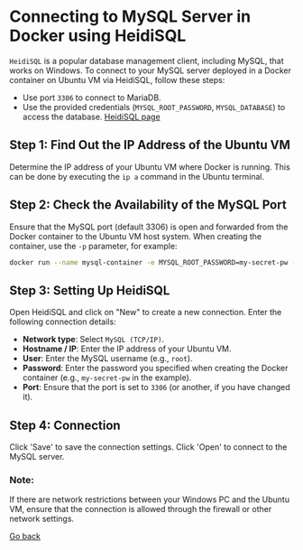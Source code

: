 # Connecting to MySQL Server in Docker using HeidiSQL 
`HeidiSQL` is a popular database management client, including MySQL, that works on Windows. To connect to your MySQL server deployed in a Docker container on Ubuntu VM via HeidiSQL, follow these steps:
- Use port `3306` to connect to MariaDB.
- Use the provided credentials (`MYSQL_ROOT_PASSWORD`, `MYSQL_DATABASE`) to access the database.
[HeidiSQL page](heidi-sql/heidi-sql.md)

## Step 1: Find Out the IP Address of the Ubuntu VM
Determine the IP address of your Ubuntu VM where Docker is running. This can be done by executing the `ip a` command in the Ubuntu terminal.

## Step 2: Check the Availability of the MySQL Port
Ensure that the MySQL port (default 3306) is open and forwarded from the Docker container to the Ubuntu VM host system. When creating the container, use the `-p` parameter, for example:
```bash
docker run --name mysql-container -e MYSQL_ROOT_PASSWORD=my-secret-pw -p 3306:3306 -d mysql
```

## Step 3: Setting Up HeidiSQL
Open HeidiSQL and click on "New" to create a new connection.
Enter the following connection details:
- **Network type**: Select `MySQL (TCP/IP)`.
- **Hostname / IP**: Enter the IP address of your Ubuntu VM.
- **User**: Enter the MySQL username (e.g., `root`).
- **Password**: Enter the password you specified when creating the Docker container (e.g., `my-secret-pw` in the example).
- **Port**: Ensure that the port is set to `3306` (or another, if you have changed it).

## Step 4: Connection
Click 'Save' to save the connection settings.
Click 'Open' to connect to the MySQL server.

### Note:
If there are network restrictions between your Windows PC and the Ubuntu VM, ensure that the connection is allowed through the firewall or other network settings.

[Go back](../environment.md#step-6-connecting-to-mysql-server-in-docker-using-heidisql)